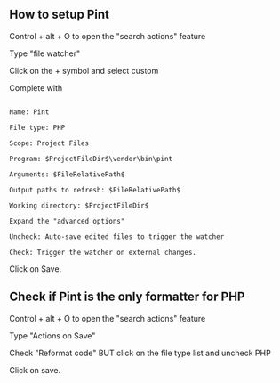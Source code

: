 ## How to setup Pint

Control + alt + O to open the "search actions" feature

Type "file watcher"

Click on the + symbol and select custom

Complete with

```

Name: Pint

File type: PHP

Scope: Project Files

Program: $ProjectFileDir$\vendor\bin\pint

Arguments: $FileRelativePath$

Output paths to refresh: $FileRelativePath$

Working directory: $ProjectFileDir$

Expand the "advanced options"

Uncheck: Auto-save edited files to trigger the watcher

Check: Trigger the watcher on external changes.

```

Click on Save.

## Check if Pint is the only formatter for PHP

Control + alt + O to open the "search actions" feature

Type "Actions on Save"

Check "Reformat code" BUT click on the file type list and uncheck PHP

Click on save.

